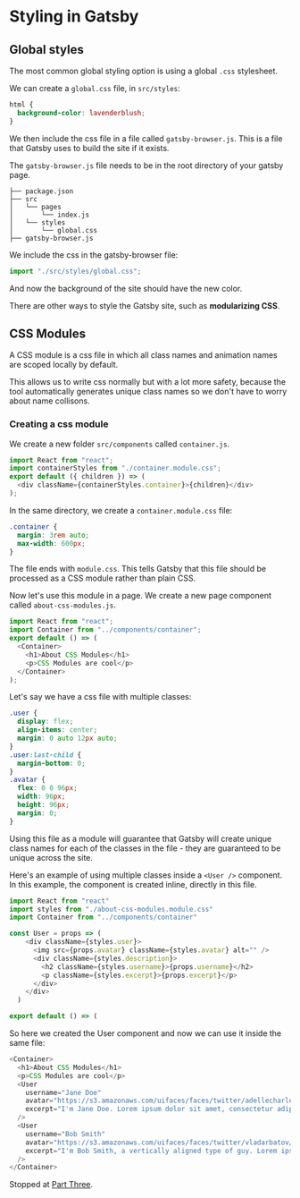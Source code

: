 # Styling in Gatsby

## Global styles

The most common global styling option is using a global `.css` stylesheet.

We can create a `global.css` file, in `src/styles`:

```css
html {
  background-color: lavenderblush;
}
```

We then include the css file in a file called `gatsby-browser.js`. This is a file that Gatsby uses to build the site if it exists.

The `gatsby-browser.js` file needs to be in the root directory of your gatsby page.

```
├── package.json
├── src
│   └── pages
│       └── index.js
│   └── styles
│       └── global.css
├── gatsby-browser.js
```

We include the css in the gatsby-browser file:

```js
import "./src/styles/global.css";
```

And now the background of the site should have the new color.

There are other ways to style the Gatsby site, such as **modularizing CSS**.

## CSS Modules

A CSS module is a css file in which all class names and animation names are scoped locally by default.

This allows us to write css normally but with a lot more safety, because the tool automatically generates unique class names so we don't have to worry about name collisons.

### Creating a css module

We create a new folder `src/components` called `container.js`.

```js
import React from "react";
import containerStyles from "./container.module.css";
export default ({ children }) => (
  <div className={containerStyles.container}>{children}</div>
);
```

In the same directory, we create a `container.module.css` file:

```css
.container {
  margin: 3rem auto;
  max-width: 600px;
}
```

The file ends with `module.css`. This tells Gatsby that this file should be processed as a CSS module rather than plain CSS.

Now let's use this module in a page. We create a new page component called `about-css-modules.js`.

```js
import React from "react";
import Container from "../components/container";
export default () => (
  <Container>
    <h1>About CSS Modules</h1>
    <p>CSS Modules are cool</p>
  </Container>
);
```

Let's say we have a css file with multiple classes:

```css
.user {
  display: flex;
  align-items: center;
  margin: 0 auto 12px auto;
}
.user:last-child {
  margin-bottom: 0;
}
.avatar {
  flex: 0 0 96px;
  width: 96px;
  height: 96px;
  margin: 0;
}
```

Using this file as a module will guarantee that Gatsby will create unique class names for each of the classes in the file - they are guaranteed to be unique across the site.

Here's an example of using multiple classes inside a `<User />` component. In this example, the component is created inline, directly in this file.

```javascript
import React from "react"
import styles from "./about-css-modules.module.css"
import Container from "../components/container"

const User = props => (
    <div className={styles.user}>
      <img src={props.avatar} className={styles.avatar} alt="" />
      <div className={styles.description}>
        <h2 className={styles.username}>{props.username}</h2>
        <p className={styles.excerpt}>{props.excerpt}</p>
      </div>
    </div>
  )

export default () => (
```

So here we created the User component and now we can use it inside the same file:

```js
<Container>
  <h1>About CSS Modules</h1>
  <p>CSS Modules are cool</p>
  <User
    username="Jane Doe"
    avatar="https://s3.amazonaws.com/uifaces/faces/twitter/adellecharles/128.jpg"
    excerpt="I'm Jane Doe. Lorem ipsum dolor sit amet, consectetur adipisicing elit."
  />
  <User
    username="Bob Smith"
    avatar="https://s3.amazonaws.com/uifaces/faces/twitter/vladarbatov/128.jpg"
    excerpt="I'm Bob Smith, a vertically aligned type of guy. Lorem ipsum dolor sit amet, consectetur adipisicing elit."
  />
</Container>
```

Stopped at [Part Three](https://www.gatsbyjs.org/tutorial/part-three/).
